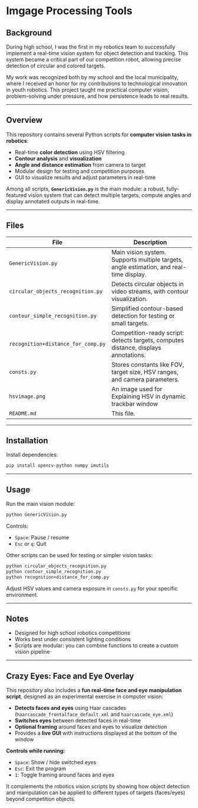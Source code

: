 # Imgage Processing Tools 

## Background

During high school, I was the first in my robotics team to successfully implement a real-time vision system for object detection and tracking. This system became a critical part of our competition robot, allowing precise detection of circular and colored targets.  

My work was recognized both by my school and the local municipality, where I received an honor for my contributions to technological innovation in youth robotics. This project taught me practical computer vision, problem-solving under pressure, and how persistence leads to real results.

---

## Overview

This repository contains several Python scripts for **computer vision tasks in robotics**:

- Real-time **color detection** using HSV filtering  
- **Contour analysis** and **visualization**  
- **Angle and distance estimation** from camera to target  
- Modular design for testing and competition purposes  
- GUI to visualize results and adjust parameters in real-time  

Among all scripts, **`GenericVision.py`** is the main module: a robust, fully-featured vision system that can detect multiple targets, compute angles and display annotated outputs in real-time.

---

## Files

| File | Description                                                                             |
|------|-----------------------------------------------------------------------------------------|
| `GenericVision.py` | Main vision system. Supports multiple targets, angle estimation, and real-time display. |
| `circular_objects_recognition.py` | Detects circular objects in video streams, with contour visualization.                  |
| `contour_simple_recognition.py` | Simplified contour-based detection for testing or small targets.                        |
| `recognition+distance_for_comp.py` | Competition-ready script: detects targets, computes distance, displays annotations.     |
| `consts.py` | Stores constants like FOV, target size, HSV ranges, and camera parameters.              |
| `hsvimage.png` | An image used for Explaining HSV in dynamic trackbar window                             |
| `README.md` | This file.                                                                              |

---

## Installation

Install dependencies:

```bash
pip install opencv-python numpy imutils
````

---

## Usage

Run the main vision module:

```bash
python GenericVision.py
```

Controls:

* `Space`: Pause / resume
* `Esc` or `q`: Quit


Other scripts can be used for testing or simpler vision tasks:

```bash
python circular_objects_recognition.py
python contour_simple_recognition.py
python recognition+distance_for_comp.py
```
Adjust HSV values and camera exposure in `consts.py` for your specific environment.

---

## Notes

* Designed for high school robotics competitions
* Works best under consistent lighting conditions
* Scripts are modular: you can combine functions to create a custom vision pipeline

---

## Crazy Eyes: Face and Eye Overlay

This repository also includes a **fun real-time face and eye manipulation script**, designed as an experimental exercise in computer vision:

- **Detects faces and eyes** using Haar cascades (`haarcascade_frontalface_default.xml` and `haarcascade_eye.xml`)  
- **Switches eyes** between detected faces in real-time  
- **Optional framing** around faces and eyes to visualize detection  
- Provides a **live GUI** with instructions displayed at the bottom of the window  

**Controls while running:**

- `Space`: Show / hide switched eyes  
- `Esc`: Exit the program  
- `1`: Toggle framing around faces and eyes  


It complements the robotics vision scripts by showing how object detection and manipulation can be applied to different types of targets (faces/eyes) beyond competition objects.
